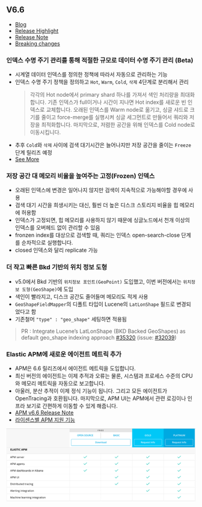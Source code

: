 ## V6.6
- [Blog](https://www.elastic.co/kr/blog/elastic-stack-6-6-0-released)
- [Release Highlight](https://www.elastic.co/guide/en/elasticsearch/reference/current/release-highlights-6.6.0.html)
- [Release Note](https://www.elastic.co/guide/en/elasticsearch/reference/current/release-notes-6.6.0.html)
- [Breaking changes](https://www.elastic.co/guide/en/elasticsearch/reference/current/breaking-changes-6.6.html)

### 인덱스 수명 주기 관리를 통해 적절한 규모로 데이터 수명 주기 관리 (Beta)
- 시계열 데이터 인덱스를 정의한 정책에 따라서 자동으로 관리하는 기능
- 인덱스 수명 주기 정책을 정의하고 `Hot`, `Warm`, `Cold`, `삭제` 4단계로 분리해서 관리
  > 각각의 Hot node에서 primary shard 하나를 가져서 색인 처리량을 최대화 합니다.
  > 기존 인덱스가 full이거나 시간이 지나면 Hot index를 새로운 빈 인덱스로 교체합니다.
  > 오래된 인덱스를 Warm node로 옮기고, 싱글 샤드로 크기를 줄이고 force-merge를 실행시켜 싱글 세그먼트로 만들어서 쿼리와 저장을 최적화합니다.
  > 마지막으로, 저렴한 공간을 위해 인덱스를 Cold node로 이동시킵니다.
- 추후 `Cold`와 `삭제` 사이에 검색 대기시간은 늘어나지만 저장 공간을 줄이는 `Freeze` 단계 릴리즈 예정
- [See More](https://www.elastic.co/guide/en/elasticsearch/reference/current/index-lifecycle-management.html)

### 저장 공간 대 메모리 비율을 높여주는 고정(Frozen) 인덱스
- 오래된 인덱스에 변경은 일어나지 않지만 검색이 지속적으로 가능해야할 경우에 사용
- 검색 대기 시간을 희생시키는 대신, 훨씬 더 높은 디스크 스토리지 비율을 힙 메모리에 허용함
- 인덱스가 고정되면, 힙 메모리를 사용하지 않기 때문에 싱글노드에서 천개 이상의 인덱스를 오버헤드 없이 관리할 수 있음
- fronzen index를 대상으로 검색할 때, 쿼리는 인덱스 open-search-close 단계를 순차적으로 실행합니다.
- closed 인덱스와 달리 replicate 가능

### 더 작고 빠른 Bkd 기반의 위치 정보 도형
- v5.0에서 Bkd 기반의 `위치정보 포인트(GeoPoint)` 도입했고, 이번 버전에서는 `위치정보 도형(GeoShape)`에 도입
- 색인이 빨라지고, 디스크 공간도 줄어들며 메모리도 적게 사용
- `GeoShapeFieldMapper`의 디폴트 타입이 Lucene의 `LatLonShape` 필드로 변경되었다고 함 
- 기존철머 `"type" : "geo_shape"` 세팅하면 적용됨
> PR : Integrate Lucene’s LatLonShape (BKD Backed GeoShapes) as default geo_shape indexing approach [#35320](https://github.com/elastic/elasticsearch/pull/35320) (issue: [#32039](https://github.com/elastic/elasticsearch/issues/32039))

### Elastic APM에 새로운 에이전트 메트릭 추가
- APM은 6.6 릴리즈에서 에이전트 메트릭을 도입합니다.
- 최신 버전의 에이전트는 이제 추적과 오류는 물론, 시스템과 프로세스 수준의 CPU와 메모리 메트릭을 자동으로 보고합니다.
- 아울러, 분산 추적이 이제 정식 기능이 됩니다. 그리고 모든 에이전트가 OpenTracing과 호환됩니다. 마지막으로, APM UI는 APM에서 관련 로깅이나 인프라 보기로 간편하게 이동할 수 있게 해줍니다. 
- [APM v6.6 Release Note](https://www.elastic.co/kr/blog/elastic-apm-6-6-0-released)
- [라이센스별 APM 지원 기능](https://www.elastic.co/subscriptions)
  
![](https://raw.githubusercontent.com/byrage/TIL/master/img/es-apm-support-feature-license.png)